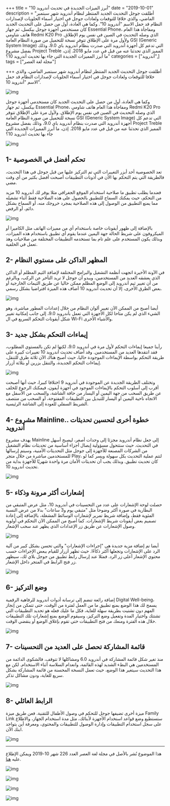 +++
title = "أبرز الميزات الجديدة في تحديث أندرويد 10"
date = "2019-10-01"
description = "أطلقت جوجل التحديث الجديد المنتظر لنظام أندرويد شهر سبتمبر الماضي، والذي خلافا للتوقعات ولعادات جوجل في اختيار أسماء الحلويات لإصدارات النظام قد حمل الاسم \"أندرويد 10\". وكما هي العادة، أول من حصل على التحديث الجديد كان مستخدمي أجهزة جوجل بيكسل، ثم جهاز Essential Phone، ومفاجأة هذا العام هاتف شاومي Redmi K20 Pro الذي وصله التحديث في الصين في نفس يوم الإطلاق. ولأول مرة على الإطلاق تتوفر نسخة للتحميل من صورة النظام العامة GSI (Generic System Image) التي تدعم كل أجهزة أندرويد التي صدرت بنظام أندرويد باي 9.0، وذلك بفضل مشروع Project Treble المميز الذي تحدثنا عنه من قبل في عدد مايو 2018. إذن، ما أبرز المميزات الجديدة التي جاء بها تحديث أندرويد 10؟"
categories = ["أندرويد",]
tags = ["مجلة لغة العصر"]

+++
أطلقت جوجل التحديث الجديد المنتظر لنظام أندرويد شهر سبتمبر الماضي، والذي خلافا للتوقعات ولعادات جوجل في اختيار أسماء الحلويات لإصدارات النظام قد حمل الاسم "أندرويد 10".

![img](thumbnail-0.jpg)

وكما هي العادة، أول من حصل على التحديث الجديد كان مستخدمي أجهزة جوجل بيكسل، ثم جهاز Essential Phone، ومفاجأة هذا العام هاتف شاومي Redmi K20 Pro الذي وصله التحديث في الصين في نفس يوم الإطلاق. ولأول مرة على الإطلاق تتوفر نسخة للتحميل من صورة النظام العامة GSI (Generic System Image) التي تدعم كل أجهزة أندرويد التي صدرت بنظام أندرويد باي 9.0، وذلك بفضل مشروع Project Treble المميز الذي تحدثنا عنه من قبل في عدد مايو 2018. إذن، ما أبرز المميزات الجديدة التي جاء بها تحديث أندرويد 10؟

![img](images/10-highlights.jpg)

## 1- تحكم أفضل في الخصوصية

تعد الخصوصية أحد أبزر التغييرات التي تم التركيز عليها من قبل جوجل في هذا التحديث، فالطريقة التي يتم التحكم بها الآن في أذونات التطبيقات أصبحت أفضل بكثير من أي وقت مضي.

فعندما يطلب تطبيق ما صلاحية استخدام الموقع الجغرافي مثلا يوفر لك أندرويد 10 مزيد من التحكم، حيث يمكنك السماح للتطبيق بالحصول على هذه الصلاحية فقط أثناء تشغيله مما يمنع التطبيق من الوصول إلى هذه الصلاحية بمجرد خروجك منه، أو السماح بشكل دائم، أو الرفض.

![img](images/permissions.png)

بالإضافة إلى ظهور أيقونات خاصة باستخدام أي من مميزات الهاتف مثل الكاميرا أو الميكروفون على شريط الحالة جهة اليمين عندما يقوم أي تطبيق باستخدام هذه الميزات، وبذلك يكون المستخدم على علم تام بما تستخدمه التطبيقات المختلفة من صلاحيات وهذ تعمل في الخلفية.

## 2- المظهر الداكن على مستوي النظام

في الآونة الأخيرة اتجهت أنظمة التشغيل والبرامج المختلفة لإضافة الثيم المظلم أو الداكن الذي يعشقه العديد من المستخدمين، ويبدو أن جوجل لا تريد التأخر عن الركب، وبالرغم من أن تغيير ثيم أندرويد إلى الوضع المظلم ممكن حاليا عن طريق الثيمات الخارجية أو بعض الطرق الأخرى، إلا أن تحديث أندرويد 10 أضاف هذه الميزة افتراضيا بشكل رسمي.

![img](images/Dark-Mode.jpg)

أيضا أصبح من الممكن الآن تغيير ألوان النظام من خلال إعدادات المطور مباشرة، وهو الشيء الذي لم يكن متاحا لكل الأجهزة التي تعمل بأندرويد 9.0، إلى جانب إمكانية تغيير شكل أيقونات التحكم السريع في ال Wi-Fi والأشياء الأخرى.

## 3- إيماءات التحكم بشكل جديد

رأينا جميعا إيماءات التحكم لأول مرة في أندرويد 9.0، لكنها لم تكن بالمستوي المطلوب، فقد انتقدها العديد من المستخدمين. وقد أضاف تحديث أندرويد 10 تغييرات كبيرة على طريقة التحكم بواسطة الإيماءات الموجودة حاليا، حيث أصبح هناك الآن ثلاثة طرق للتنقل، إيماءات التحكم الجديدة، والتنقل بزرين أو بثلاثة أزرار.

![img](images/Gesture.jpg)

وتختلف الطريقة الجديدة عن الموجودة في أندرويد 9 اختلافا كبيرا، حيث أنها أصبحت أقرب إلى أسلوب التحكم بالإيماءات الموجود في أجهزة أيفون، فيمكنك الرجوع للخلف عن طريق السحب من جهة اليمين أو اليسار من حافة الشاشة، والسحب من الأسفل مع الاتجاه ناحية اليمين أو اليسار للتبديل بين التطبيقات المفتوحة، أو السحب من منتصف الشريط السفلي للعودة إلى الشاشة الرئيسية.

## 4- مشروع Mainline.. خطوة أخرى لتحسين تحديثات أندرويد

يهدف مشروع Mainline إلى جعل نظام أندرويد مجزئا إلى وحدات أصغر، ليصبح أسهل في التحديث. حيث ستتحول مسؤولية إيصال أجزاء أساسية من تحديثات نظام التشغيل من الشركات المصنعة للأجهزة إلى جوجل مثل التحديثات الأمنية، وسيتم إرسالها للمستخدمين مباشرة من خلال متجر Play، لتتم عملية التحديث بكل سهولة ويسر كما لو كان تحديث تطبيق. وبذلك يجب أن تحديثات الأمان مرة واحدة شهريًا للأجهزة بداية من تحديث أندرويد 10.

![img](images/Mainline.jpg)

## 5- إشعارات أكثر مرونة وذكاء

حصلت لوحة الإشعارات على عدد من التحسينات في أندرويد 10، مثل عرض المتبقي من البطارية في صورة أكثر وضوحا مثل "متبقي يوم و3 ساعات" بدلا من عرض النسبة المئوية فقط، وإضافة شريط تمرير لإشعارات الوسائط المشغلة، بالإضافة إلى إعادة تصميم بعض أيقونات شريط الإشعارات. كما أصبح من الممكن الآن التحكم في أولوية وصول الإشعارات عن طريق زر الإعدادات الذي يظهر عند سحب الإشعار.

![img](images/Notification.jpg)

أيضا تم إضافة مزية جديدة هي "إجراءات الإشعارات" والتي تحسن بشكل كبير من آلية الرد على الإشعارات وتجعلها أكثر ذكاءًا. حيث تظهر أزرار للقيام ببعض الإجراءات حسب محتوي الإشعار أعلى زر الرد. فمثلا عند إرسال رابط تطبيق من جوجل بلاي لك، سيظهر زر فتح الرابط في المتجر داخل الإشعار.

![img](images/Actions.jpg)

## 6- وضع التركيز

إضافة رائعة تنضم إلى ترسانة أدوات أندرويد للرفاهية الرقمية Digital Well-being، يسمح لك هذا الوضع بمنع تطبيق ما من العمل لفترة من الوقت، حتى تتمكن من إنجاز المهم دون تشتيت بطريقة سهلة للغاية، فكل ما عليك فعله هو تحديد التطبيقات التي تشتتك واختيار المدة وتفعيل وضع التركيز، وسيقوم الوضع بمنع إشعارات تلك التطبيقات خلال هذه الفترة ومنعك من فتح التطبيقات ختي تقوم بإغلاق الوضع أو ينقضي الوقت.

![img](images/Focus.jpg)

## 7- قائمة المشاركة تحصل على العديد من التحسينات

منذ تغير شكل قائمة المشاركة في أندرويد 6.0 ومشاكلها لا تتوقف، فالشكوى الدائمة من المستخدمين هي البطء الشديد لهذه القائمة، وانعدام السلاسة أثناء الاستخدام. لكن مع هذا التحديث سيتغير هذا الوضع، حيث تعمل النسخة المحسنة من قائمة المشاركة بشكل سريع للغاية، ودون مشاكل تذكر.

![img](images/Share.jpg)

## 8- الرابط العائلي

ميزة أخرى تضيفها جوجل للتحكم في وصول الأطفال للتقنية. فعن طريق ميزة Family Link ستستطيع وضع قواعد استخدام الأجهزة لأبنائك، مثل مدة استخدام الجهاز، والاطلاع على سجل استخدام التطبيقات وإدارة الوصول للتطبيقات والمحتوي، ومعرفة أين يتواجد ابنك الآن.

![img](images/family.png)

---

هذا الموضوع نُشر باﻷصل في مجلة لغة العصر العدد 226 شهر 10-2019 ويمكن الإطلاع عليه [هنا](https://drive.google.com/file/d/1NAvPlQ1pTZFGSqS05qfD9mrYHnRamRHd/view?usp=sharing).

![img](images/226-2.png)

![img](images/226-3.png)

![img](images/226-4.png)

![img](images/226-5.png)
